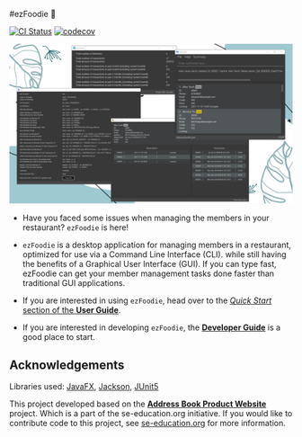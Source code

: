 #ezFoodie :takeout_box:

[![CI Status](https://github.com/AY2122S1-CS2103T-F12-4/tp/workflows/Java%20CI/badge.svg)](https://github.com/AY2122S1-CS2103T-F12-4/tp/actions)
[![codecov](https://codecov.io/gh/AY2122S1-CS2103T-F12-4/tp/branch/master/graph/badge.svg)](https://codecov.io/gh/AY2122S1-CS2103T-F12-4/tp)

![Ui](docs/images/Ui.png)

* Have you faced some issues when managing the members in your restaurant? `ezFoodie` is here!

* `ezFoodie` is a desktop application for managing members in a restaurant, optimized for use via a Command Line Interface (CLI). while still having the benefits of a Graphical User Interface (GUI). If you can type fast, ezFoodie can get your member management tasks done faster than traditional GUI applications.

* If you are interested in using `ezFoodie`, head over to the [_Quick Start_ section of the **User Guide**](https://ay2122s1-cs2103t-f12-4.github.io/tp/UserGuide.html#quick-start).

* If you are interested in developing `ezFoodie`, the [**Developer Guide**](https://ay2122s1-cs2103t-f12-4.github.io/tp/DeveloperGuide.html) is a good place to start.

## Acknowledgements

Libraries used: [JavaFX](https://openjfx.io/), [Jackson](https://github.com/FasterXML/jackson), [JUnit5](https://github.com/junit-team/junit5)

This project developed based on the **[Address Book Product Website](https://se-education.org/addressbook-level3)** project. Which is a part of the se-education.org initiative. 
If you would like to contribute code to this project, see [se-education.org](https://se-education.org#https://se-education.org/#contributing) for more information.